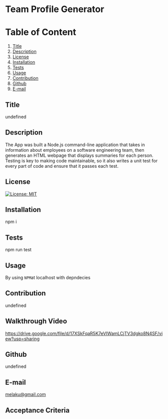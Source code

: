 # Team Profile Generator
  
  # Table of Content
  1. [Title](#Title)
  2. [Description](#Description)
  3. [License](#License)
  4. [Installation](#Installation)
  5. [Tests](#Tests)
  6. [Usage](#Usage)
  7. [Contribution](#Contribution)
  8. [Github](#Github)
  9. [E-mail](#Email)  
  
  ## Title
  undefined
  
  
  ## Description
  The App was built a Node.js command-line application that takes in information about employees on a software engineering team, then generates an HTML webpage that displays summaries for each person. Testing is key to making code maintainable, so it also writes a unit test for every part of code and ensure that it passes each test.
  
  
  
  ## License
  [![License: MIT](https://img.shields.io/badge/License-MIT-yellow.svg)](https://opensource.org/licenses/MIT)
  
  ## Installation
  npm i
  
  ## Tests
  npm run test
  
  ## Usage
  By using `NPM`at localhost with depndecies
  
  ## Contribution
  undefined

  ## Walkthrough Video
  https://drive.google.com/file/d/17XSkFqaR5K7eVIWamLCjTV3dgko8N4SF/view?usp=sharing
  ## Github
  undefined
  
  ## E-mail
  melaku@gmail.com

  ## Acceptance Criteria
